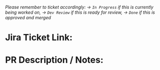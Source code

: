 _Please remember to ticket accordingly: -> `In Progress` if this is currently being worked on, -> `Dev Review` if this is ready for review, -> `Done` if this is approved and merged_

# Jira Ticket Link:

# PR Description / Notes: 
